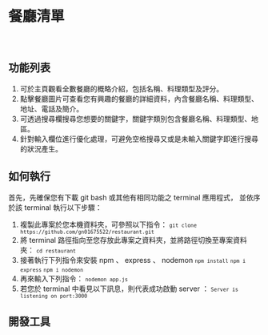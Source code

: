 # 餐廳清單
　　
## 功能列表
  1. 可於主頁觀看全數餐廳的概略介紹，包括名稱、料理類型及評分。
  2. 點擊餐廳圖片可查看您有興趣的餐廳的詳細資料，內含餐廳名稱、料理類型、地址、電話及簡介。
  3. 可透過搜尋欄搜尋您想要的關鍵字，關鍵字類別包含餐廳名稱、料理類型、地區。
  4. 針對輸入欄位進行優化處理，可避免空格搜尋又或是未輸入關鍵字即進行搜尋的狀況產生。
## 如何執行
  首先，先確保您有下載 git bash 或其他有相同功能之 terminal 應用程式，
  並依序於該 terminal 執行以下步驟：

  1. 複製此專案於您本機資料夾，可參照以下指令：
    <code>`git clone https://github.com/gn01675522/restaurant.git`</code>
  2. 將 terminal 路徑指向至您存放此專案之資料夾，並將路徑切換至專案資料夾：
    <code>`cd restaurant`</code>
  3. 接著執行下列指令來安裝 npm 、 express 、 nodemon
    <code>`npm install`</code>
    <code>`npm i express`</code>
    <code>`npm i nodemon`</code>
  4. 再來輸入下列指令：
    <code>`nodemon app.js`</code>
  5. 若您於 terminal 中看見以下訊息，則代表成功啟動 server ：
    <code>`Server is listening on port:3000`</code>
## 開發工具
